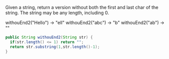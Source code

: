 Given a string, return a version without both the first and last char of the string. The string may be any length, including 0.

withouEnd2("Hello") → "ell"
withouEnd2("abc") → "b"
withouEnd2("ab") → ""



```java
public String withouEnd2(String str) {
  if(str.length() <= 1) return "";
  return str.substring(1,str.length()-1);
}
```

